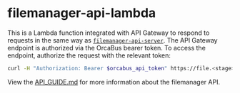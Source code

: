 # filemanager-api-lambda

This is a Lambda function integrated with API Gateway to respond to requests in the same way as [`filemanager-api-server`][filemanager-api-server].
The API Gateway endpoint is authorized via the OrcaBus bearer token. To access the endpoint, authorize the request with
the relevant token:

```sh
curl -H "Authorization: Bearer $orcabus_api_token" https://file.<stage>.umccr.org/api/v1/s3/count
```

View the [API_GUIDE.md][api-guide] for more information about the filemanager API.

[api-guide]: ../../docs/operation/API_GUIDE.md
[filemanager-api-server]: ../filemanager-api-server
